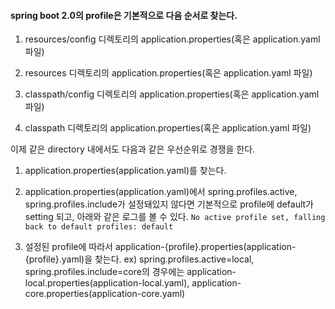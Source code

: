 
#### spring boot 2.0의 profile은 기본적으로 다음 순서로 찾는다.


1. resources/config 디렉토리의 application.properties(혹은 application.yaml 파일)

2. resources 디렉토리의 application.properties(혹은 application.yaml 파일)

3. classpath/config 디렉토리의 application.properties(혹은 application.yaml 파일)

4. classpath 디렉토리의 application.properties(혹은 application.yaml 파일)


이제 같은 directory 내에서도 다음과 같은 우선순위로 경쟁을 한다.

1. application.properties(application.yaml)를 찾는다.

2. application.properties(application.yaml)에서 spring.profiles.active, spring.profiles.include가 설정돼있지 않다면 기본적으로 profile에 default가 setting 되고, 아래와 같은 로그를 볼 수 있다. `No active profile set, falling back to default profiles: default`

3. 설정된 profile에 따라서 application-{profile}.properties(application-{profile}.yaml)을 찾는다.
ex) spring.profiles.active=local, spring.profiles.include=core의 경우에는 application-local.properties(application-local.yaml), application-core.properties(application-core.yaml)
